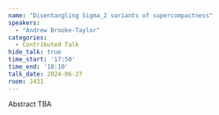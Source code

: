 ```yaml
---
name: "Disentangling Sigma_2 variants of supercompactness"
speakers:
  - "Andrew Brooke-Taylor"
categories:
  - Contributed Talk
hide_talk: true
time_start: '17:50'
time_end: '18:10'
talk_date: 2024-06-27
room: J431
---
```


Abstract TBA
